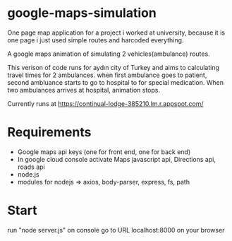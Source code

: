 # google-maps-simulation

One page map application for a project i worked at university, because it is one page i just used simple routes and harcoded everything.

A google maps animation of simulating 2 vehicles(ambulance) routes.

This verison of code runs for aydın city of Turkey and aims to calculating travel times for 2 ambulances. when first ambulance goes to patient, second ambluance starts to go to hospital to for special medication. When two ambulances arrives at hospital, animation stops.

Currently runs at https://continual-lodge-385210.lm.r.appspot.com/

# Requirements

- Google maps api keys (one for front end, one for back end)
- In google cloud console activate Maps javascript api, Directions api, roads api
- node.js
- modules for nodejs => axios, body-parser, express, fs, path

# Start

run "node server.js" on console
go to URL localhost:8000 on your browser
